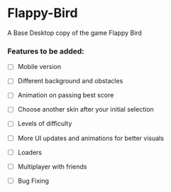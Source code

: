 # Flappy-Bird
A Base Desktop copy of the game Flappy Bird

### Features to be added:
- [ ] Mobile version
- [ ] Different background and obstacles
- [ ] Animation on passing best score
- [ ] Choose another skin after your initial selection
- [ ] Levels of difficulty
- [ ] More UI updates and animations for better visuals
- [ ] Loaders 
- [ ] Multiplayer with friends
- [ ] Bug Fixing

